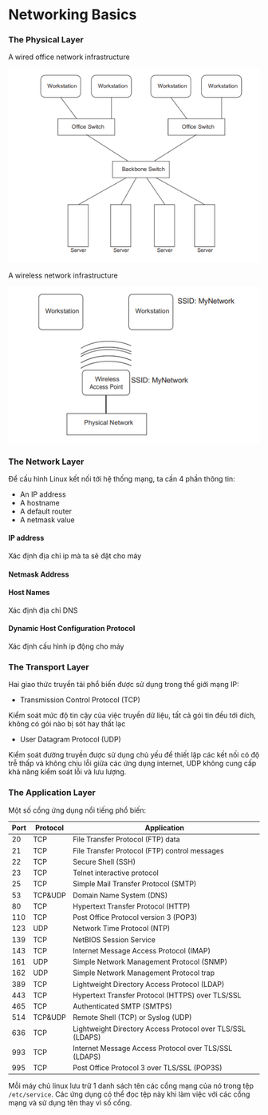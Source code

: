 # Networking Basics

### The Physical Layer

A wired office network infrastructure

![](./images/wires.png)

A wireless network infrastructure

![](./images/wf.png)


### The Network Layer

Để cấu hình Linux kết nối tới hệ thống mạng, ta cần 4 phần thông tin: 

- An IP address
- A hostname
- A	default router
- A	netmask value

#### IP address

Xác định địa chỉ ip mà ta sẽ đặt cho máy

#### Netmask Address

#### Host Names

Xác định địa chỉ DNS 

#### Dynamic Host Configuration Protocol

Xác định cấu hình ip động cho máy

### The Transport Layer

Hai giao thức truyền tải phổ biến được sử dụng trong thế giới mạng IP: 

- Transmission	Control	Protocol (TCP)

Kiểm soát mức độ tin cậy của việc truyền dữ liệu, tất cả gói tin đều tới đích, không có gói nào bị sót hay thất lạc

- User Datagram Protocol (UDP)

Kiểm soát đường truyền được sử dụng chủ yếu để thiết lập các kết nối có độ trễ thấp và không chịu lỗi giữa các ứng dụng internet, UDP không cung cấp khả năng kiểm soát lỗi và lưu lượng. 

### The Application Layer

Một số cổng ứng dụng nổi tiếng phổ biến: 

|Port |   Protocol| Application |                     
|-----|-----------|------------|  
|20   |  TCP      |File Transfer Protocol (FTP) data|
|21   |  TCP      |File Transfer Protocol (FTP) control messages|
|22   |  TCP      |Secure Shell (SSH)|
|23   |   TCP     |Telnet interactive protocol|
|25   |  TCP      |Simple Mail Transfer Protocol (SMTP)|
|53   |  TCP&UDP  |Domain Name System (DNS)|
|80   |  TCP      |Hypertext Transfer Protocol (HTTP)|
|110  |   TCP     |Post Office Protocol version 3 (POP3)|
|123  |   UDP     |Network Time Protocol (NTP)|
|139  |   TCP     |NetBIOS Session Service|
|143  |  TCP      |Internet Message Access Protocol (IMAP)|
|161  |  UDP      |Simple Network Management Protocol (SNMP)|
|162  |   UDP     |Simple Network Management Protocol trap|
|389  |   TCP     |Lightweight Directory Access Protocol (LDAP)|
|443  |   TCP     |Hypertext Transfer Protocol (HTTPS) over TLS/SSL|
|465  |  TCP      |Authenticated SMTP (SMTPS)|
|514  |  TCP&UDP  |Remote Shell (TCP) or Syslog (UDP)|
|636  |   TCP     |Lightweight Directory Access Protocol over TLS/SSL (LDAPS)|
|993  |   TCP     |Internet Message Access Protocol over TLS/SSL (LDAPS)|
|995  |  TCP      |Post Office Protocol 3 over TLS/SSL (POP3S)|


Mỗi máy chủ linux lưu trữ 1 danh sách tên các cổng mạng của nó trong tệp `/etc/service`. Các ứng dụng có thể đọc tệp này khi làm việc với các cổng mạng và sử dụng tên thay vì số cổng. 




